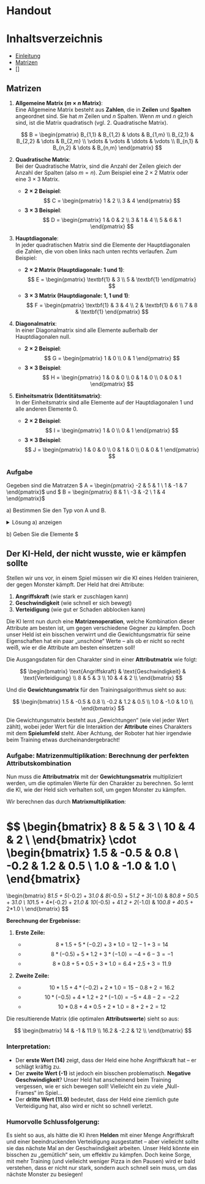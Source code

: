 # Handout

# Inhaltsverzeichnis

- [Einleitung](#einleitung)
- [Matrizen](#matrizen)
- []


## Matrizen


1. **Allgemeine Matrix ($m × n$ Matrix)**:<br>
Eine Allgemeine Matrix besteht aus **Zahlen**, die in **Zeilen** und **Spalten** angeordnet sind. Sie hat $m$ Zeilen und $n$ Spalten. Wenn $m$ und $n$ gleich sind, ist die Matrix quadratisch (vgl. 2. Quadratische Matrix).

     $$
     B = \begin{pmatrix}
     B_{1,1} & B_{1,2} & \dots  & B_{1,m} \\
     B_{2,1} & B_{2,2} & \dots  & B_{2,m} \\
     \vdots  & \vdots  & \ddots & \vdots \\
     B_{n,1} & B_{n,2} & \dots  & B_{n,m}
     \end{pmatrix}
     $$

2. **Quadratische Matrix**:<br>
Bei der Quadratische Matrix, sind die Anzahl der Zeilen gleich der Anzahl der Spalten (also $m = n$). Zum Beispiel eine $2 × 2$ Matrix oder eine $3 × 3$ Matrix.
   - **$2 × 2$ Beispiel**:
     $$
     C = \begin{pmatrix}
     1 & 2 \\
     3 & 4
     \end{pmatrix}
     $$
   - **$3 × 3$ Beispiel**:
     $$
     D = \begin{pmatrix}
     1 & 0 & 2 \\
     3 & 1 & 4 \\
     5 & 6 & 1
     \end{pmatrix}
     $$

3. **Hauptdiagonale**:<br>
In jeder quadratischen Matrix sind die Elemente der Hauptdiagonalen die Zahlen, die von oben links nach unten rechts verlaufen. Zum Beispiel:
   - **$2 × 2$ Matrix (Hauptdiagonale: $1$ und $1$)**:
     $$
     E = \begin{pmatrix}
     \textbf{1} & 3 \\
     5 & \textbf{1}
     \end{pmatrix}
     $$
   - **$3 × 3$ Matrix (Hauptdiagonale: $1$, $1$ und $1$)**:
     $$
     F = \begin{pmatrix}
     \textbf{1} & 3 & 4 \\
     2 & \textbf{1} & 6 \\
     7 & 8 & \textbf{1}
     \end{pmatrix}
     $$

4. **Diagonalmatrix**:<br>
In einer Diagonalmatrix sind alle Elemente außerhalb der Hauptdiagonalen null.
   - **$2 × 2$ Beispiel**:
     $$
     G = \begin{pmatrix}
     1 & 0 \\
     0 & 1
     \end{pmatrix}
     $$
   - **$3 × 3$ Beispiel**:
     $$
     H = \begin{pmatrix}
     1 & 0 & 0 \\
     0 & 1 & 0 \\
     0 & 0 & 1
     \end{pmatrix}
     $$

5. **Einheitsmatrix (Identitätsmatrix)**:<br>
In der Einheitsmatrix sind alle Elemente auf der Hauptdiagonalen $1$ und alle anderen Elemente $0$.
   - **$2 × 2$ Beispiel**:
     $$
     I = \begin{pmatrix}
     1 & 0 \\
     0 & 1
     \end{pmatrix}
     $$
   - **$3 × 3$ Beispiel**:
     $$
     J = \begin{pmatrix}
     1 & 0 & 0 \\
     0 & 1 & 0 \\
     0 & 0 & 1
     \end{pmatrix}
     $$

### Aufgabe

Gegeben sind die Matratzen $ A = \begin{pmatrix} -2 & 5 & 1 \\ 1 & -1 & 7 \end{pmatrix}$ und $ B = \begin{pmatrix} 8 & 1 \\ -3 & -2 \\ 1 & 4 \end{pmatrix}$

a) Bestimmen Sie den Typ von A und B.

<details>
  <summary>Lösung a) anzeigen</summary>
  
  A ist eine $2 × 3$ Matrix, B eine $3 × 2$ Matrix.
  
</details>

b) Geben Sie die Elemente $

## **Der KI-Held, der nicht wusste, wie er kämpfen sollte**

Stellen wir uns vor, in einem Spiel müssen wir die KI eines Helden trainieren, der gegen Monster kämpft. Der Held hat drei Attribute:

1. **Angriffskraft** (wie stark er zuschlagen kann)
2. **Geschwindigkeit** (wie schnell er sich bewegt)
3. **Verteidigung** (wie gut er Schaden abblocken kann)

Die KI lernt nun durch eine **Matrizenoperation**, welche Kombination dieser Attribute am besten ist, um gegen verschiedene Gegner zu kämpfen. Doch unser Held ist ein bisschen verwirrt und die Gewichtungsmatrix für seine Eigenschaften hat ein paar „unschöne“ Werte – als ob er nicht so recht weiß, wie er die Attribute am besten einsetzen soll!

Die Ausgangsdaten für den Charakter sind in einer **Attributmatrix** wie folgt:

$$
\begin{bmatrix}
\text{Angriffskraft} & \text{Geschwindigkeit} & \text{Verteidigung} \\
8 & 5 & 3 \\
10 & 4 & 2 \\
\end{bmatrix}
$$

Und die **Gewichtungsmatrix** für den Trainingsalgorithmus sieht so aus:

$$
\begin{bmatrix}
1.5 & -0.5 & 0.8 \\
-0.2 & 1.2 & 0.5 \\
1.0 & -1.0 & 1.0 \\
\end{bmatrix}
$$

Die Gewichtungsmatrix besteht aus „Gewichtungen“ (wie viel jeder Wert zählt), wobei jeder Wert für die Interaktion der **Attribute** eines Charakters mit dem **Spielumfeld** steht. Aber Achtung, der Roboter hat hier irgendwie beim Training etwas durcheinandergebracht!

### Aufgabe: **Matrizenmultiplikation: Berechnung der perfekten Attributskombination**

Nun muss die **Attributmatrix** mit der **Gewichtungsmatrix** multipliziert werden, um die optimalen Werte für den Charakter zu berechnen. So lernt die KI, wie der Held sich verhalten soll, um gegen Monster zu kämpfen.

Wir berechnen das durch **Matrixmultiplikation**:

$$
\begin{bmatrix}
8 & 5 & 3 \\
10 & 4 & 2 \\
\end{bmatrix}
\cdot
\begin{bmatrix}
1.5 & -0.5 & 0.8 \\
-0.2 & 1.2 & 0.5 \\
1.0 & -1.0 & 1.0 \\
\end{bmatrix}
=
\begin{bmatrix}
8*1.5 + 5*(-0.2) + 3*1.0 & 8*(-0.5) + 5*1.2 + 3*(-1.0) & 8*0.8 + 5*0.5 + 3*1.0 \\
10*1.5 + 4*(-0.2) + 2*1.0 & 10*(-0.5) + 4*1.2 + 2*(-1.0) & 10*0.8 + 4*0.5 + 2*1.0 \\
\end{bmatrix}
$$

**Berechnung der Ergebnisse:**

1. **Erste Zeile:**
   - $$ 8 * 1.5 + 5 * (-0.2) + 3 * 1.0 = 12 - 1 + 3 = 14 $$ 
   - $$ 8 * (-0.5) + 5 * 1.2 + 3 * (-1.0) = -4 + 6 - 3 = -1 $$
   - $$ 8 * 0.8 + 5 * 0.5 + 3 * 1.0 = 6.4 + 2.5 + 3 = 11.9 $$

2. **Zweite Zeile:**
   - $$ 10 * 1.5 + 4 * (-0.2) + 2 * 1.0 = 15 - 0.8 + 2 = 16.2 $$
   - $$ 10 * (-0.5) + 4 * 1.2 + 2 * (-1.0) = -5 + 4.8 - 2 = -2.2 $$
   - $$ 10 * 0.8 + 4 * 0.5 + 2 * 1.0 = 8 + 2 + 2 = 12 $$

Die resultierende Matrix (die optimalen **Attributswerte**) sieht so aus:

$$
\begin{bmatrix}
14 & -1 & 11.9 \\
16.2 & -2.2 & 12 \\
\end{bmatrix}
$$

### Interpretation:
- Der **erste Wert (14)** zeigt, dass der Held eine hohe Angriffskraft hat – er schlägt kräftig zu.
- Der **zweite Wert (-1)** ist jedoch ein bisschen problematisch. **Negative Geschwindigkeit**? Unser Held hat anscheinend beim Training vergessen, wie er sich bewegen soll! Vielleicht ein zu viele „Null-Frames“ im Spiel…
- Der **dritte Wert (11.9)** bedeutet, dass der Held eine ziemlich gute Verteidigung hat, also wird er nicht so schnell verletzt.

### Humorvolle Schlussfolgerung:
Es sieht so aus, als hätte die KI ihren **Helden** mit einer Menge Angriffskraft und einer beeindruckenden Verteidigung ausgestattet – aber vielleicht sollte sie das nächste Mal an der Geschwindigkeit arbeiten. Unser Held könnte ein bisschen zu „gemütlich“ sein, um effektiv zu kämpfen. Doch keine Sorge, mit mehr Training (und vielleicht weniger Pizza in den Pausen) wird er bald verstehen, dass er nicht nur stark, sondern auch schnell sein muss, um das nächste Monster zu besiegen!